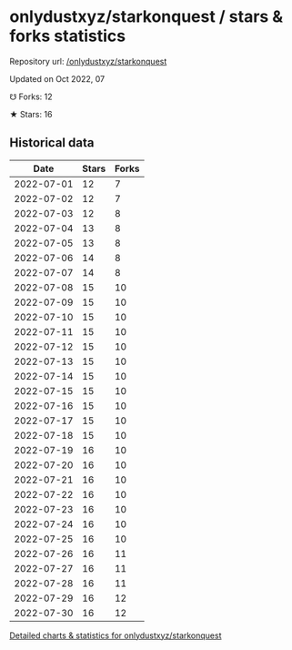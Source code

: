 # onlydustxyz/starkonquest / stars & forks statistics

Repository url: [/onlydustxyz/starkonquest](https://github.com/onlydustxyz/starkonquest)

Updated on Oct 2022, 07

☋ Forks: 12

★ Stars: 16

## Historical data
| Date | Stars | Forks |
|------|-------|-------|
| 2022-07-01 | 12 | 7 | 
| 2022-07-02 | 12 | 7 | 
| 2022-07-03 | 12 | 8 | 
| 2022-07-04 | 13 | 8 | 
| 2022-07-05 | 13 | 8 | 
| 2022-07-06 | 14 | 8 | 
| 2022-07-07 | 14 | 8 | 
| 2022-07-08 | 15 | 10 | 
| 2022-07-09 | 15 | 10 | 
| 2022-07-10 | 15 | 10 | 
| 2022-07-11 | 15 | 10 | 
| 2022-07-12 | 15 | 10 | 
| 2022-07-13 | 15 | 10 | 
| 2022-07-14 | 15 | 10 | 
| 2022-07-15 | 15 | 10 | 
| 2022-07-16 | 15 | 10 | 
| 2022-07-17 | 15 | 10 | 
| 2022-07-18 | 15 | 10 | 
| 2022-07-19 | 16 | 10 | 
| 2022-07-20 | 16 | 10 | 
| 2022-07-21 | 16 | 10 | 
| 2022-07-22 | 16 | 10 | 
| 2022-07-23 | 16 | 10 | 
| 2022-07-24 | 16 | 10 | 
| 2022-07-25 | 16 | 10 | 
| 2022-07-26 | 16 | 11 | 
| 2022-07-27 | 16 | 11 | 
| 2022-07-28 | 16 | 11 | 
| 2022-07-29 | 16 | 12 | 
| 2022-07-30 | 16 | 12 | 


[Detailed charts & statistics for onlydustxyz/starkonquest](https://reviewgithub.com/rep/onlydustxyz/starkonquest)
